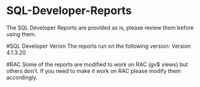 # SQL-Developer-Reports
The SQL Developer Reports are provided as is, please review them before using them.

#SQL Developer Verion
The reports run on the following version: Version 4.1.3.20

#RAC
Some of the reports are modified to work on RAC (gv$ views) but others don't. If you need to make it work on RAC please modify them accordingly.

